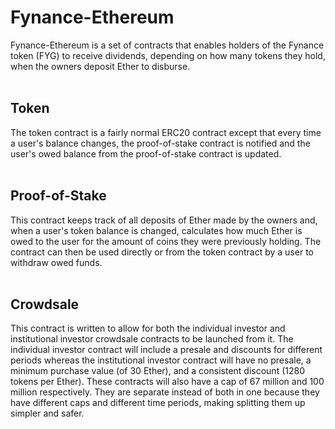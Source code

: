 # Fynance-Ethereum
Fynance-Ethereum is a set of contracts that enables holders of the Fynance token (FYG) to receive dividends, depending on how many tokens they hold, when the owners deposit Ether to disburse.
</br>
</br>
<h2>Token</h2>
The token contract is a fairly normal ERC20 contract except that every time a user's balance changes, the proof-of-stake contract is notified and the user's owed balance from the proof-of-stake contract is updated.
</br>
</br>
<h2>Proof-of-Stake</h2>
This contract keeps track of all deposits of Ether made by the owners and, when a user's token balance is changed, calculates how much Ether is owed to the user for the amount of coins they were previously holding. The contract can then be used directly or from the token contract by a user to withdraw owed funds.
</br>
</br>
<h2>Crowdsale</h2>
This contract is written to allow for both the individual investor and institutional investor crowdsale contracts to be launched from it. The individual investor contract will include a presale and discounts for different periods whereas the institutional investor contract will have no presale, a minimum purchase value (of 30 Ether), and a consistent discount (1280 tokens per Ether). These contracts will also have a cap of 67 million and 100 million respectively. They are separate instead of both in one because they have different caps and different time periods, making splitting them up simpler and safer.
